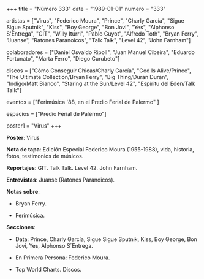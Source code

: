 +++
title = "Número 333"
date = "1989-01-01"
numero = "333"

artistas = ["Virus", "Federico Moura", "Prince", "Charly García", "Sigue Sigue Sputnik", "Kiss", "Boy George", "Bon Jovi", "Yes", "Alphonso S'Entrega", "GIT", "Willy Iturri", "Pablo Guyot", "Alfredo Toth", "Bryan Ferry", "Juanse", "Ratones Paranoicos", "Talk Talk", "Level 42", "John Farnham"]

colaboradores = ["Daniel Osvaldo Ripoll", "Juan Manuel Cibeira", "Eduardo Fortunato", "Marta Ferro", "Diego Curubeto"]

discos = ["Cómo Conseguir Chicas/Charly García", "God Is Alive/Prince", "The Ultimate Collection/Bryan Ferry", "Big Thing/Duran Duran", "Indigo/Matt Bianco", "Staring at the Sun/Level 42", "Espíritu del Eden/Talk Talk"] 

eventos = ["Ferimúsica '88, en el Predio Ferial de Palermo" ]

espacios = ["Predio Ferial de Palermo"]

poster1 = "Virus"
+++

**Póster**: Virus

**Nota de tapa**: Edición Especial Federico Moura (1955-1988), vida, historia, fotos, testimonios de músicos. 

**Reportajes**: GIT. Talk Talk. Level 42. John Farnham.

**Entrevistas**: Juanse (Ratones Paranoicos).

**Notas sobre**:

- Bryan Ferry.

- Ferimúsica.

**Secciones**:

- Data: Prince, Charly García, Sigue Sigue Sputnik, Kiss, Boy George, Bon Jovi, Yes, Alphonso S´Entrega. 

- En Primera Persona: Federico Moura. 

- Top World Charts. Discos.

